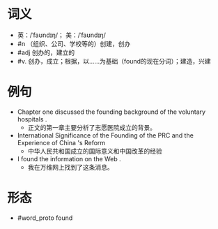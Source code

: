 # 词义
- 英：/ˈfaʊndɪŋ/； 美：/ˈfaʊndɪŋ/
- #n （组织、公司、学校等的）创建，创办
- #adj 创办的，建立的
- #v. 创办，成立；根据，以……为基础（found的现在分词）；建造，兴建
# 例句
- Chapter one discussed the founding background of the voluntary hospitals .
	- 正文的第一章主要分析了志愿医院成立的背景。
- International Significance of the Founding of the PRC and the Experience of China 's Reform
	- 中华人民共和国成立的国际意义和中国改革的经验
- I found the information on the Web .
	- 我在万维网上找到了这条消息。
# 形态
- #word_proto found
